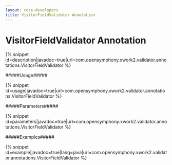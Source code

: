 ```yaml
---
layout: core-developers
title: VisitorFieldValidator Annotation
---
```


# VisitorFieldValidator Annotation



{% snippet id=description|javadoc=true|url=com.opensymphony.xwork2.validator.annotations.VisitorFieldValidator %}

#####Usage#####



{% snippet id=usage|javadoc=true|url=com.opensymphony.xwork2.validator.annotations.VisitorFieldValidator %}

#####Parameters#####



{% snippet id=parameters|javadoc=true|url=com.opensymphony.xwork2.validator.annotations.VisitorFieldValidator %}

#####Examples#####



{% snippet id=example|javadoc=true|lang=java|url=com.opensymphony.xwork2.validator.annotations.VisitorFieldValidator %}
